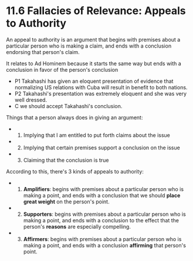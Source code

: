 # 11.6 Fallacies of Relevance: Appeals to Authority

An appeal to authority is an argument that begins with premises about a particular person who is making a claim, and ends with a conclusion endorsing that person's claim.

It relates to Ad Hominem because it starts the same way but ends with a conclusion in favor of the person's conclusion

- P1 Takahashi has given an eloquent presentation of evidence that normalizing US relations with Cuba will result in benefit to both nations.
- P2 Takahashi's presentation was extremely eloquent and she was very well dressed.
- C we should accept Takahashi's conclusion.

Things that a person always does in giving an argument:
- 1) Implying that I am entitled to put forth claims about the issue
- 2) Implying that certain premises support a conclusion on the issue
- 3) Claiming that the conclusion is true

According to this, there's 3 kinds of appeals to authority:

- 1) **Amplifiers**: begins with premises about a particular person who is making a point, and ends with a conclusion that we should **place great weight** on the person's point.

- 2) **Supporters**: begins with premises about a particular person who is making a point, and ends with a conclusion to the effect that the person's **reasons** are especially compelling.

- 3) **Affirmers**: begins with premises about a particular person who is making a point, and ends with a conclusion **affirming** that person's point.
